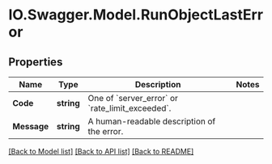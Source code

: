 # IO.Swagger.Model.RunObjectLastError
## Properties

Name | Type | Description | Notes
------------ | ------------- | ------------- | -------------
**Code** | **string** | One of &#x60;server_error&#x60; or &#x60;rate_limit_exceeded&#x60;. | 
**Message** | **string** | A human-readable description of the error. | 

[[Back to Model list]](../README.md#documentation-for-models) [[Back to API list]](../README.md#documentation-for-api-endpoints) [[Back to README]](../README.md)

